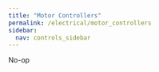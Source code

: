 ```yaml
---
title: "Motor Controllers"
permalink: /electrical/motor_controllers
sidebar:
  nav: controls_sidebar
---
```


No-op
